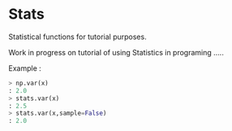 # Stats
Statistical functions for tutorial purposes.

Work in progress on tutorial of using Statistics in programing .....

Example :
```python
> np.var(x)
: 2.0
> stats.var(x)
: 2.5
> stats.var(x,sample=False)
: 2.0
```
